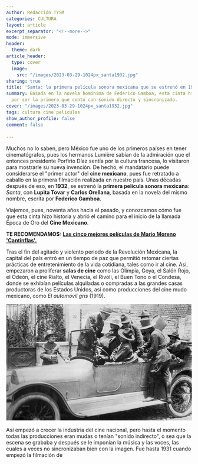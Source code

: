 ```yaml
---
author: Redacción TYSM
categories: CULTURA
layout: article
excerpt_separator: "<!--more-->"
mode: immersive
header:
  theme: dark
article_header:
  type: cover
  image:
    src: "/images/2023-03-29-1024px_santa1932.jpg"
sharing: true
title: 'Santa: la primera película sonora mexicana que se estrenó en 1932'
summary: Basada en la novela homónima de Federico Gamboa, esta cinta hizo historia
  por ser la primera que contó con sonido directo y sincronizado.
cover: "/images/2023-03-29-1024px_santa1932.jpg"
tags: cultura cine peliculas
show_author_profile: false
comment: false

---
```

Muchos no lo saben, pero México fue uno de los primeros países en tener cinematógrafos, pues los hermanos Lumière sabían de la admiración que el entonces presidente Porfirio Díaz sentía por la cultura francesa, lo visitaron para mostrarle su nueva invención. De hecho, el mandatario puede considerarse el "primer actor" del **cine mexicano**, pues fue retratado a caballo en la primera filmación realizada en nuestro país. Unas décadas después de eso, en **1932**, se estrenó la **primera película sonora mexicana**: _Santa_, con **Lupita Tovar** y **Carlos Orellana**, basada en la novela del mismo nombre, escrita por **Federico Gamboa**.

Viajemos, pues, noventa años hacia el pasado, y conozcamos cómo fue que esta cinta hizo historia y abrió el camino para el inicio de la llamada Época de Oro del **Cine Mexicano**.

**TE RECOMENDAMOS:** [**Las cinco mejores películas de Mario Moreno 'Cantinflas'.**](https://blog.tonoysumariachi.com/mexicanisimos/2022/09/26/las-cinco-mejores-peliculas-de-mario-moreno-cantinflas.html)

Tras el fin del agitado y violento periodo de la Revolución Mexicana, la capital del país entró en un tiempo de paz que permitió retomar ciertas prácticas de entretenimiento de la vida cotidiana, tales como ir al cine. Así, empezaron a proliferar **salas de cine** como las Olimpia, Goya, el Salón Rojo, el Odeón, el cine Rialto, el Venecia, el Rivoli, el Buen Tono o el Condesa, donde se exhibían películas alquiladas o compradas a las grandes casas productoras de los Estados Unidos, así como producciones del cine mudo mexicano, como _El automóvil gris_ (1919).

![](/images/2023-03-29-automovil-gris.jpeg)

Así empezó a crecer la industria del cine nacional, pero hasta el momento todas las producciones eran mudas o tenían "sonido indirecto", o sea que la escena se grababa y después se le imponían la música y las voces, las cuales a veces no sincronizaban bien con la imagen. Fue hasta 1931 cuando empezó la filmación de 